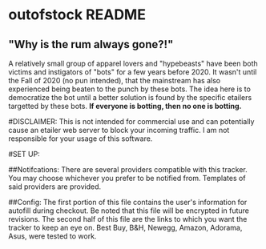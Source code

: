 # outofstock README
## "Why is the rum always gone?!"

A relatively small group of apparel lovers and "hypebeasts" have been both victims and instigators of "bots" for a few years before 2020. It wasn't until the Fall of 2020 (no pun intended), that the mainstream has also experienced being beaten to the punch by these bots. The idea here is to democratize the bot until a better solution is found by the specific etailers targetted by these bots. **If everyone is botting, then no one is botting.**

#DISCLAIMER: This is not intended for commercial use and can potentially cause an etailer web server to block your incoming traffic. I am not responsible for your usage of this software.

#SET UP:

##Notifcations: There are several providers compatible with this tracker. You may choose whichever you prefer to be notified from. Templates of said providers are provided.

##Config: The first portion of this file contains the user's information for autofill during checkout. Be noted that this file will be encrypted in future revisions. The second half of this file are the links to which you want the tracker to keep an eye on. Best Buy, B&H, Newegg, Amazon, Adorama, Asus, were tested to work.
